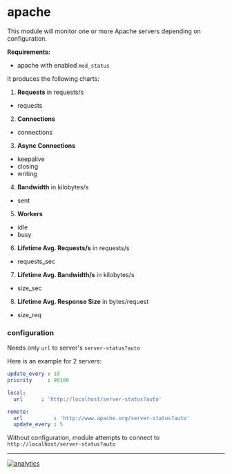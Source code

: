 # apache

This module will monitor one or more Apache servers depending on configuration.

**Requirements:**

-   apache with enabled `mod_status`

It produces the following charts:

1.  **Requests** in requests/s

-   requests

2.  **Connections**

-   connections

3.  **Async Connections**

-   keepalive
-   closing
-   writing

4.  **Bandwidth** in kilobytes/s

-   sent

5.  **Workers**

-   idle
-   busy

6.  **Lifetime Avg. Requests/s** in requests/s

-   requests_sec

7.  **Lifetime Avg. Bandwidth/s** in kilobytes/s

-   size_sec

8.  **Lifetime Avg. Response Size** in bytes/request

-   size_req

### configuration

Needs only `url` to server's `server-status?auto`

Here is an example for 2 servers:

```yaml
update_every : 10
priority     : 90100

local:
  url      : 'http://localhost/server-status?auto'

remote:
  url          : 'http://www.apache.org/server-status?auto'
  update_every : 5
```

Without configuration, module attempts to connect to `http://localhost/server-status?auto`

- - -

[![analytics](https://www.google-analytics.com/collect?v=1&aip=1&t=pageview&_s=1&ds=github&dr=https%3A%2F%2Fgithub.com%2Fnetdata%2Fnetdata&dl=https%3A%2F%2Fmy-netdata.io%2Fgithub%2Fcollectors%2Fpython.d.plugin%2Fapache%2FREADME&_u=MAC~&cid=5792dfd7-8dc4-476b-af31-da2fdb9f93d2&tid=UA-64295674-3)](<>)
